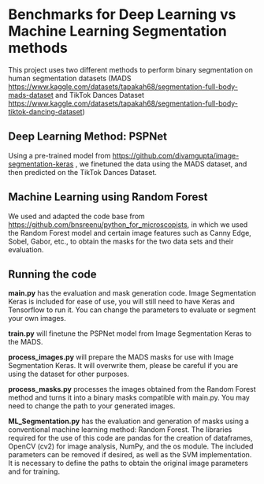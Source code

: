 # Benchmarks for Deep Learning vs Machine Learning Segmentation methods

This project uses two different methods to perform binary segmentation on human segmentation datasets (MADS https://www.kaggle.com/datasets/tapakah68/segmentation-full-body-mads-dataset and TikTok Dances Dataset https://www.kaggle.com/datasets/tapakah68/segmentation-full-body-tiktok-dancing-dataset)

## Deep Learning Method: PSPNet
Using a pre-trained model from https://github.com/divamgupta/image-segmentation-keras , we finetuned the data using the MADS dataset, and then predicted on the TikTok Dances Dataset. 

## Machine Learning using Random Forest
We used and adapted the code base from https://github.com/bnsreenu/python_for_microscopists, in which we used the Random Forest model and certain image features such as Canny Edge, Sobel, Gabor, etc., to obtain the masks for the two data sets and their evaluation.

## Running the code
**main.py** has the evaluation and mask generation code. Image Segmentation Keras is included for ease of use,  you will still need to have Keras and Tensorflow to run it. You can change the parameters to evaluate or segment your own images.

**train.py** will finetune the PSPNet model from Image Segmentation Keras to the MADS. 

**process_images.py** will prepare the MADS masks for use with Image Segmentation Keras. It will overwrite them, please be careful if you are using the dataset for other purposes.

**process_masks.py** processes the images obtained from the Random Forest method and turns it into a binary masks compatible with main.py. You may need to change the path to your generated images.

**ML_Segmentation.py** has the evaluation and generation of masks using a conventional machine learning method: Random Forest. The libraries required for the use of this code are pandas for the creation of dataframes, OpenCV (cv2) for image analysis, NumPy, and the os module. The included parameters can be removed if desired, as well as the SVM implementation. It is necessary to define the paths to obtain the original image parameters and for training.
